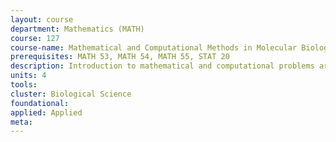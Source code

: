 ```yaml
---
layout: course 
department: Mathematics (MATH)
course: 127
course-name: Mathematical and Computational Methods in Molecular Biology
prerequisites: MATH 53, MATH 54, MATH 55, STAT 20
description: Introduction to mathematical and computational problems arising in the context of molecular biology. Theory and applications of combinatorics, probability, statistics, geometry, and topology to problems ranging from sequence determination to structure analysis.
units: 4
tools: 
cluster: Biological Science
foundational: 
applied: Applied
meta: 
---
```

